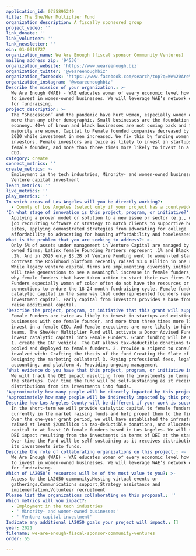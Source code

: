 ```yaml
---
application_id: 0755895249
title: The She/Her Multiplier Fund
organization_description: A fiscally sponsored group
project_video: ''
link_donate: ''
link_volunteer: ''
link_newsletter: ''
ein: 01-0919727
organization_name: We Are Enough (fiscal sponsor Community Ventures)
mailing_address_zip: '94536'
organization_website: 'https://www.weareenough.biz'
organization_twitter: '@weareenoughbiz'
organization_facebook: 'https://www.facebook.com/search/top?q=We%20Are%20Enough'
organization_instagram: '@weareenoughbiz'
Describe the mission of your organization.: >-
  We Are Enough (WAE) - WAE educates women of every economic level how and why
  to invest in women-owned businesses. We will leverage WAE’s network of women
  for fundraising.
project_description: >-
  The “Shecession” and the pandemic have hurt women, especially women of color,
  more than any other demographic. Small businesses are the foundation of our
  economy. 40+% of brown and black businesses are not coming back and the
  majority are women. Capital to Female founded companies decreased by 27% in
  2020 while investment in men increased. We fix this by funding women
  investors. Female investors are twice as likely to invest in startups with one
  female founder, and more than three times more likely to invest in a female
  CEO.
category: create
connect_metrics: ''
create_metrics: >-
  Employment in the tech industries, Minority- and women-owned businesses,
  Venture capital investment
learn_metrics: ''
live_metrics: ''
play_metrics: ''
In which areas of Los Angeles will you be directly working?:
  - County of Los Angeles (select only if your project has a countywide benefit)
'In what stage of innovation is this project, program, or initiative?': >-
  Applying a proven model or solution to a new issue or sector (e.g., using a
  job recruiting software or strategy to match clients to supportive housing
  sites, applying demonstrated strategies from advocating for college
  affordability to advocating for housing affordability and homelessness, etc.)
What is the problem that you are seeking to address?: >-
  Only 5% of assets under management in Venture Capital are managed by female
  owned firms; Latinx female Founding Partners represent .1% and Black represent
  .2%. And in 2020 only $3.2B of Venture Funding went to women-led startups. In
  contrast the Robinhood platform recently raised $3.4 Billion in one round.
  While legacy venture capital firms are implementing diversity initiatives, it
  will take generations to see a meaningful increase in female funders, which is
  why female funders that have taken action to start their own firms Female
  Funders especially women of color often do not have the resources or
  connections to endure the 18-24 month fundraising cycle. Female funders need
  catalytic capital in the same way that underrepresented founders need early
  investment capital. Early capital from investors provides a base from which to
  raise additional capital.
'Describe the project, program, or initiative that this grant will support to address the problem identified.': >-
  Female Funders are twice as likely to invest in startups and existing
  businesses with one female founder, and more than three times more likely to
  invest in a female CEO. And Female executives are more likely to hire diverse
  teams. The She/Her Multiplier Fund will activate a Donor Advised Fund to
  invest catalytic capital into Female Funders. Grant funding will be used to:
  1. create the DAF vehicle. The DAF allows tax-deductible donations to be
  pooled and deployed to female funders. 2. Provide a stipend to consultants
  involved with: Crafting the thesis of the fund Creating the Slate of Managers
  Designing the marketing collateral 3. Paying professional fees, legal,
  accounting, and platform 4. Providing ongoing management
'What evidence do you have that this project, program, or initiative is or will be successful, and how will you define and measure success?': >-
  We will track the DEI impact resulting from the investments in terms of DEI at
  the startups. Over time the Fund will be self-sustaining as it receives
  distributions from its investments into funds.
'Approximately how many people will be directly impacted by this project, program, or initiative?': '20'
'Approximately how many people will be indirectly impacted by this project, program, or initiative?': '1000'
Describe how Los Angeles County will be different if your work is successful.: >-
  In the short-term we will provide catalytic capital to female funders that are
  currently in the market raising funds and help propel them to the finish line.
  Over the one-year grant period, we will have established the infrastructure,
  raised at least $20million in tax-deductible donations, and allocated that
  capital to at least 10 female funders based in Los Angeles. We will track the
  DEI impact resulting from the investments in terms of DEI at the startups.
  Over time the Fund will be self-sustaining as it receives distributions from
  its investments into funds.
Describe the role of collaborating organizations on this project.: >-
  We Are Enough (WAE) - WAE educates women of every economic level how and why
  to invest in women-owned businesses. We will leverage WAE’s network of women
  for fundraising.
Which of LA2050’s resources will be of the most value to you?: >-
  Access to the LA2050 community,Hosting virtual events or
  gatherings,Communications support,Strategy assistance and
  implementation,Volunteer recruitment
Please list the organizations collaborating on this proposal.: ''
Which metrics will you impact?:
  - Employment in the tech industries
  - ' Minority- and women-owned businesses'
  - ' Venture capital investment'
Indicate any additional LA2050 goals your project will impact.: []
year: 2021
filename: we-are-enough-fiscal-sponsor-community-ventures
order: 55

---
```

